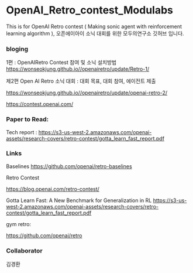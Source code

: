 OpenAI_Retro_contest_Modulabs
=============================

This is for OpenAI Retro contest ( Making sonic agent with reinforcement learning algorithm ), 오픈에이아이 소닉 대회를 위한 모두의연구소 깃허브 입니다.
### bloging

1편 : OpenAIRetro Contest 참여 및 소닉 설치방법 https://wonseokjung.github.io//openairetro/update/Retro-1/

제2편 Open AI Retro 소닉 대회 : 대회 목표, 대회 참여, 에이전트 제출

https://wonseokjung.github.io//openairetro/update/openai-retro-2/

https://contest.openai.com/

### Paper to Read:

Tech report : https://s3-us-west-2.amazonaws.com/openai-assets/research-covers/retro-contest/gotta_learn_fast_report.pdf


### Links 

Baselines
https://github.com/openai/retro-baselines


Retro Contest

https://blog.openai.com/retro-contest/

Gotta Learn Fast: A New Benchmark for Generalization in RL https://s3-us-west-2.amazonaws.com/openai-assets/research-covers/retro-contest/gotta_learn_fast_report.pdf

gym retro:

https://github.com/openai/retro

### Collaborator

김경환
